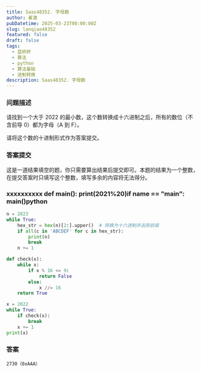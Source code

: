 ```yaml
---
title: Saas48352. 字母数
author: 萑澈
pubDatetime: 2025-03-23T00:00:00Z
slug: lanqiao48352
featured: false
draft: false
tags:
  - 蓝桥杯
  - 算法
  - python
  - 算法基础
  - 进制转换
description: Saas48352. 字母数
---
```

### 问题描述

请找到一个大于 2022 的最小数，这个数转换成十六进制之后，所有的数位（不含前导 0）都为字母（A 到 F）。

请将这个数的十进制形式作为答案提交。

### 答案提交

这是一道结果填空的题，你只需要算出结果后提交即可。本题的结果为一个整数，在提交答案时只填写这个整数，填写多余的内容将无法得分。
### xxxxxxxxxx def main():    print(2021%20)if __name__ == "__main__":    main()python
```python
n = 2023
while True:
    hex_str = hex(n)[2:].upper()  # 转换为十六进制并去除前缀
    if all(c in 'ABCDEF' for c in hex_str):
        print(n)
        break
    n += 1
```


```python
def check(x):
    while x:
        if x % 16 <= 9:
            return False
        else:
            x //= 16
    return True

x = 2022
while True:
    if check(x):
        break
    x += 1
print(x)
```
### 答案
```
2730（0xAAA）
```
